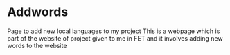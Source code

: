 # Addwords
Page to add new local languages to my project
This is a webpage which is part of the website of project given to me in FET and it involves adding new words to the website
